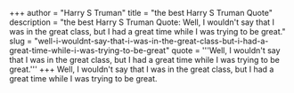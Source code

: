 +++
author = "Harry S Truman"
title = "the best Harry S Truman Quote"
description = "the best Harry S Truman Quote: Well, I wouldn't say that I was in the great class, but I had a great time while I was trying to be great."
slug = "well-i-wouldnt-say-that-i-was-in-the-great-class-but-i-had-a-great-time-while-i-was-trying-to-be-great"
quote = '''Well, I wouldn't say that I was in the great class, but I had a great time while I was trying to be great.'''
+++
Well, I wouldn't say that I was in the great class, but I had a great time while I was trying to be great.
